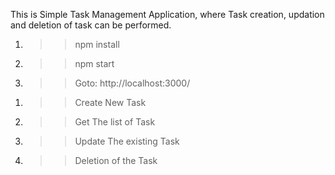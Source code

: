 This is Simple Task Management Application, where Task creation, updation and deletion of task can be performed.

<!-- Steps for run Application -->
1. >> npm install                         <!--Install Application Dependency --> 
2. >> npm start                           <!--Run The Application--> 
3. >> Goto: http://localhost:3000/

<!-- List of operation can be perfomed in this application  -->
1. >> Create New Task
2. >> Get The list of Task
3. >> Update The existing Task
4. >> Deletion of the Task